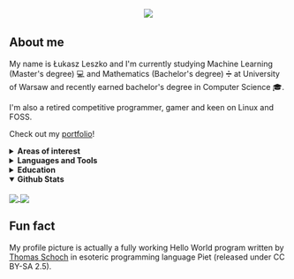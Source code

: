 <p align="center">
  <a href="https://www.youtube.com/watch?v=dQw4w9WgXcQ">
    <img src="https://media.giphy.com/media/xTiIzJSKB4l7xTouE8/giphy.gif" />
  </a>
</p>

## About me

My name is Łukasz Leszko and I'm currently studying Machine Learning (Master's degree) :computer: and Mathematics (Bachelor's degree) :heavy_division_sign: at University of Warsaw and recently earned bachelor's degree in Computer Science :mortar_board:.

I'm also a retired competitive programmer, gamer and keen on Linux and FOSS.

Check out my [portfolio](https://lukaszleszko.dev/)!

<details>
<summary><b>Areas of interest</b></summary>
<br>
  
- Programming languages (compilers, language design)
- Machine learning (LLMs)

</details>

<details>
<summary><b>Languages and Tools</b></summary>

<!--![linux](https://img.shields.io/badge/Linux-FCC624?style=for-the-badge&logo=linux&logoColor=black)
![python](https://img.shields.io/badge/Python-3776AB?style=for-the-badge&logo=python&logoColor=white)
![haskell](https://img.shields.io/badge/Haskell-5D4F85?style=for-the-badge&logo=haskell&logoColor=white)
![java](https://img.shields.io/badge/Java-FF160B?style=for-the-badge&logoColor=white)
![c++](https://img.shields.io/badge/C%2B%2B-00599C?style=for-the-badge&logo=c%2B%2B&logoColor=white)
![rust](https://img.shields.io/badge/Rust-FF9A00?style=for-the-badge&logo=rust&logoColor=white)
![typescript](https://img.shields.io/badge/Typescript-3178C6?style=for-the-badge&logo=typescript&logoColor=white)
![neovim](https://img.shields.io/badge/NeoVim-%2357A143.svg?&style=for-the-badge&logo=neovim&logoColor=white)
![vscode](https://img.shields.io/badge/VS_Code-0078D4?style=for-the-badge&logo=visual%20studio%20code&logoColor=white)
![jetbrains](https://img.shields.io/badge/Jetbrains-e800ba?style=for-the-badge&logo=jetbrains&logoColor=white)-->

### Languages

| Python | Java | C++ | Rust | TypeScript | Haskell | OCaml | SQL |
|---------|---------|---------|---------|---------|---------|---------|---------|
| <img src="https://raw.githubusercontent.com/leszkolukasz/portfolio/main/src/icons/python.svg" title="Python" alt="Python" width="55" height="55"/> | <img src="https://raw.githubusercontent.com/leszkolukasz/portfolio/main/src/icons/java.svg" title="Java" alt="Java" width="55" height="55"/> | <img src="https://raw.githubusercontent.com/leszkolukasz/portfolio/main/src/icons/cpp.svg" title="C++" alt="C++" width="55" height="55"/> | <img src="https://raw.githubusercontent.com/leszkolukasz/portfolio/main/src/icons/rust.svg" title="Rust" alt="Rust" width="55" height="55"/> | <img src="https://raw.githubusercontent.com/leszkolukasz/portfolio/main/src/icons/typescript.svg" title="TypeScript" alt="TypeScript" width="55" height="55"/> | <img src="https://raw.githubusercontent.com/leszkolukasz/portfolio/main/src/icons/haskell.svg" title="Haskell" alt="Haskell" width="55" height="55"/> | <img src="https://raw.githubusercontent.com/leszkolukasz/portfolio/main/src/icons/ocaml.svg" title="OCaml" alt="OCaml" width="55" height="55"/> | <img src="https://raw.githubusercontent.com/leszkolukasz/portfolio/main/src/icons/postgresql.svg" title="SQL" alt="SQL" width="55" height="55"/> |

<details>
<summary><em>Tier List</em></summary>
<br>

| <span style="background:#ff7f7f;padding:25px 30px;border-radius:3px;color:black">S</span> | <img src="https://raw.githubusercontent.com/leszkolukasz/portfolio/main/src/icons/haskell.svg" title="Haskell" alt="Haskell" width="55" height="55"/> | <img src="https://raw.githubusercontent.com/leszkolukasz/portfolio/main/src/icons/rust.svg" title="Rust" alt="Rust" width="55" height="55"/> |
|---------|---------|---------|

| <span style="background:#ffbf7f;padding:25px 30px;border-radius:3px;color:black">A</span> | <img src="https://raw.githubusercontent.com/leszkolukasz/portfolio/main/src/icons/kotlin.svg" title="Kotlin" alt="Kotlin" width="55" height="55"/> | <img src="https://raw.githubusercontent.com/leszkolukasz/portfolio/main/src/icons/gleam.svg" title="Gleam" alt="Gleam" width="55" height="55"/> |
|---------|---------|---------|

| <span style="background:#ffdf7f;padding:25px 30px;border-radius:3px;color:black">B</span> | <img src="https://raw.githubusercontent.com/leszkolukasz/portfolio/main/src/icons/python.svg" title="Python" alt="Python" width="55" height="55"/> | <img src="https://raw.githubusercontent.com/leszkolukasz/portfolio/main/src/icons/typescript.svg" title="TypeScript" alt="TypeScript" width="55" height="55"/> | <img src="https://raw.githubusercontent.com/leszkolukasz/portfolio/main/src/icons/ocaml.svg" title="OCaml" alt="OCaml" width="55" height="55"/> |
|---------|---------|---------|---------|

| <span style="background:#ffff7f;padding:25px 30px;border-radius:3px;color:black">C</span> | <img src="https://raw.githubusercontent.com/leszkolukasz/portfolio/main/src/icons/c.svg" title="C" alt="C" width="55" height="55"/> | <img src="https://raw.githubusercontent.com/leszkolukasz/portfolio/main/src/icons/cpp.svg" title="C++" alt="C++" width="55" height="55"/> | <img src="https://raw.githubusercontent.com/leszkolukasz/portfolio/main/src/icons/go.svg" title="Go" alt="Go" width="55" height="55"/> | <img src="https://raw.githubusercontent.com/leszkolukasz/portfolio/main/src/icons/lua.svg" title="Lua" alt="Lua" width="55" height="55"/> | <img src="https://raw.githubusercontent.com/leszkolukasz/portfolio/main/src/icons/rocq.svg" title="Rocq" alt="Rocq" width="55" height="55"/> |
|---------|---------|---------|---------|---------|---------|

| <span style="background:#bfff7f;padding:25px 30px;border-radius:3px;color:black">D</span> | <img src="https://raw.githubusercontent.com/leszkolukasz/portfolio/main/src/icons/java.svg" title="Java" alt="Java" width="55" height="55"/> | <img src="https://raw.githubusercontent.com/leszkolukasz/portfolio/main/src/icons/javascript.svg" title="JavaScript" alt="JavaScript" width="55" height="55"/> |
|---------|---------|---------|


</details>

### Web

| Django | FastAPI | Spring | React | Next.js | Astro |
|---------|---------|---------|---------|---------|---------|
| <img src="https://raw.githubusercontent.com/leszkolukasz/portfolio/main/src/icons/django.svg" title="Django" alt="Django" width="55" height="55"/> | <img src="https://raw.githubusercontent.com/leszkolukasz/portfolio/main/src/icons/fastapi.svg" title="FastAPI" alt="FastAPI" width="55" height="55"/> | <img src="https://raw.githubusercontent.com/leszkolukasz/portfolio/main/src/icons/spring.svg" title="Spring" alt="Spring" width="55" height="55"/> | <img src="https://raw.githubusercontent.com/leszkolukasz/portfolio/main/src/icons/react.svg" title="React" alt="React" width="55" height="55"/> | <img src="https://raw.githubusercontent.com/leszkolukasz/portfolio/main/src/icons/nextjs.svg" title="Next.js" alt="Next.js" width="55" height="55"/> | <img src="https://raw.githubusercontent.com/leszkolukasz/portfolio/main/src/icons/astro.svg" title="Astro" alt="Astro" width="55" height="55"/> |

### Machine Learning

| Pytorch | llama.cpp | LiteLLM | Numpy | Pandas | Polars | Sklearn |
|---------|---------|---------|---------|---------|---------|---------|
| <img src="https://raw.githubusercontent.com/leszkolukasz/portfolio/main/src/icons/pytorch.svg" title="Pytorch" alt="Pytorch" width="55" height="55"/> | <img src="https://raw.githubusercontent.com/leszkolukasz/portfolio/main/src/icons/llamacpp.svg" title="llama.cpp" alt="llama.cpp" width="55" height="55"/> | <img src="https://raw.githubusercontent.com/leszkolukasz/portfolio/main/src/icons/litellm.svg" title="LiteLLM" alt="LiteLLM" width="55" height="55"/> | <img src="https://raw.githubusercontent.com/leszkolukasz/portfolio/main/src/icons/numpy.svg" title="Numpy" alt="Numpy" width="55" height="55"/> | <img src="https://raw.githubusercontent.com/leszkolukasz/portfolio/main/src/icons/pandas.svg" title="Pandas" alt="Pandas" width="55" height="55"/> | <img src="https://raw.githubusercontent.com/leszkolukasz/portfolio/main/src/icons/polars.svg" title="Polars" alt="Polars" width="55" height="55"/> | <img src="https://raw.githubusercontent.com/leszkolukasz/portfolio/main/src/icons/sklearn.svg" title="Sklearn" alt="Sklearn" width="55" height="55"/> |



### OS

| NixOS | Arch |
|---------|---------|
| <img src="https://raw.githubusercontent.com/leszkolukasz/portfolio/main/src/icons/nixos.svg" title="NixOS" alt="NixOS" width="55" height="55"/> | <img src="https://raw.githubusercontent.com/leszkolukasz/portfolio/main/src/icons/arch.svg" title="Arch" alt="Arch" width="55" height="55"/> |

</details>

<details>
<summary><b>Education</b></summary>
  
### 2024–current University of Warsaw

Master's degree in Machine Learning

### 2022–current University of Warsaw

Bachelor's degree in Mathematics

### 2021–2024 University of Warsaw

Bachelor's degree in Computer Science
  
- Thesis: Gitoptim - a tool for automating programmer's work using large language models
- Grade: Good (4.25 in a 2–5 scale)

</details>


<details open>
<summary><b>Github Stats</b></summary>

<br>

<a href="https://www.youtube.com/watch?v=dQw4w9WgXcQ">
  <img align="center" src="https://github-readme-stats.vercel.app/api?username=leszkolukasz&show_icons=true&theme=github_dark&include_all_commits=true&line_height=40" />
</a>

<a href="https://www.youtube.com/watch?v=dQw4w9WgXcQ">
  <img align="center" src="https://github-readme-stats.vercel.app/api/top-langs/?username=leszkolukasz&theme=github_dark&card_width=300&exclude_repo=portfolio" />
</a>

</details>

## Fun fact
My profile picture is actually a fully working Hello World program written by [Thomas Schoch](https://www.retas.de/thomas/computer/programs/useless/piet/explain.html) in esoteric programming language Piet (released under CC BY-SA 2.5).

<!-- Shields from https://shields.io -->
<!-- Github Stats widget from https://github.com/anuraghazra/github-readme-stats -->

